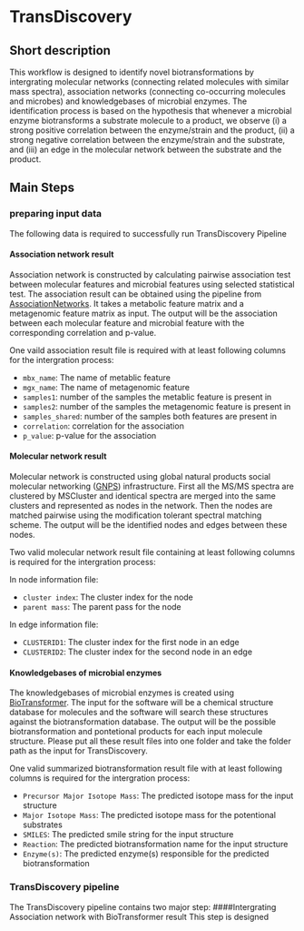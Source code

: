 # TransDiscovery
## Short description
This workflow is designed to identify novel biotransformations by intergrating molecular networks (connecting related molecules with similar mass spectra), association networks (connecting co-occurring molecules and microbes) and knowledgebases of microbial enzymes. The identification process is based on the hypothesis that whenever a microbial enzyme biotransforms a substrate molecule to a product, we observe (i) a strong positive correlation between the enzyme/strain and the product, (ii) a strong negative correlation between the enzyme/strain and the substrate, and (iii) an edge in the molecular network between the substrate and the product.
## Main Steps
### preparing input data
The following data is required to successfully run TransDiscovery Pipeline
#### Association network result
Association network is constructed by calculating pairwise association test between molecular features and microbial features using selected statistical test. The association result can be obtained using the pipeline from [AssociationNetworks](https://github.com/mohimanilab/AssociationNetworks/blob/master/README.md). It takes a metabolic feature matrix and a metagenomic feature matrix as input. The output will be the association between each molecular feature and microbial feature with the corresponding correlation and p-value. 

One vaild association result file is required with at least following columns for the intergration process:
* `mbx_name`: The name of metablic feature
* `mgx_name`: The name of metagenomic feature
* `samples1`: number of the samples the metablic feature is present in
* `samples2`: number of the samples the metagenomic feature is present in
* `samples_shared`: number of the samples both features are present in
* `correlation`: correlation for the association
* `p_value`: p-value for the association


#### Molecular network result
Molecular network is constructed using global natural products social molecular networking ([GNPS](https://gnps.ucsd.edu/ProteoSAFe/static/gnps-splash.jsp)) infrastructure. First all the MS/MS spectra are clustered by MSCluster and identical spectra are merged into the same clusters and represented as nodes in the network. Then the nodes are matched pairwise using the modification tolerant spectral matching scheme. The output will be the identified nodes and edges between these nodes.

Two valid molecular network result file containing at least following columns is required for the intergration process:

In node information file:

* `cluster index`: The cluster index for the node
* `parent mass`: The parent pass for the node

In edge information file:

* `CLUSTERID1`: The cluster index for the first node in an edge
* `CLUSTERID2`: The cluster index for the second node in an edge

#### Knowledgebases of microbial enzymes
The knowledgebases of microbial enzymes is created using [BioTransformer](https://bitbucket.org/djoumbou/biotransformerjar/src/master/). The input for the software will be a chemical structure database for molecules and the software will search these structures against the biotransformation database. The output will be the possible biotransformation and pontetional products for each input molecule structure. Please put all these result files into one folder and take the folder path as the input for TransDiscovery. 

One valid summarized biotransformation result file with at least following columns is required for the intergration process:
* `Precursor Major Isotope Mass`: The predicted isotope mass for the input structure
* `Major Isotope Mass`: The predicted isotope mass for the potentional substrates
* `SMILES`: The predicted smile string for the input structure
* `Reaction`: The predicted biotransformation name for the input structure
* `Enzyme(s)`: The predicted enzyme(s) responsible for the predicted biotransformation

### TransDiscovery pipeline
The TransDiscovery pipeline contains two major step:
####Intergrating Association network with BioTransformer result
This step is designed 






